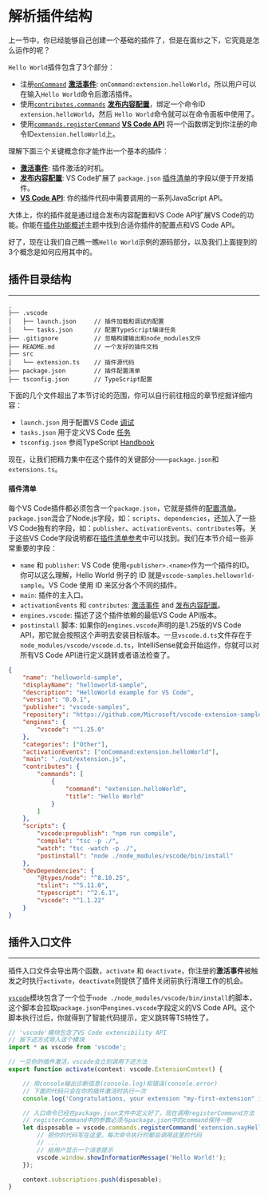# 解析插件结构

上一节中，你已经能够自己创建一个基础的插件了，但是在面纱之下，它究竟是怎么运作的呢？

`Hello World`插件包含了3个部分：
- 注册[`onCommand`](/references/activation-events.md#onCommand) [**激活事件**](/references/activation-events.md): `onCommand:extension.helloWorld`，所以用户可以在输入`Hello World`命令后激活插件。
- 使用[`contributes.commands`](/references/contribution-points.md#contributescommands) [**发布内容配置**](/references/contribution-points.md)，绑定一个命令ID `extension.helloWorld`，然后 `Hello World`命令就可以在命令面板中使用了。
- 使用[`commands.registerCommand`](/references/vscode-api#commandsregisterCommand) [**VS Code API**](/references/vscode-api.md) 将一个函数绑定到你注册的命令ID`extension.helloWorld`上。

理解下面三个关键概念你才能作出一个基本的插件：
- [**激活事件**](references/activation-events.md): 插件激活的时机。
- [**发布内容配置**](references/contribution-points.md): VS Code扩展了 `package.json` [插件清单](/get-started/extension-anatomy?id=插件清单)的字段以便于开发插件。
- [**VS Code API**](references/vscode-api.md): 你的插件代码中需要调用的一系列JavaScript API。

大体上，你的插件就是通过组合发布内容配置和VS Code API扩展VS Code的功能。你能在[插件功能概述](/extension-capabilities/README.md)主题中找到合适你插件的配置点和VS Code API。

好了，现在让我们自己瞧一瞧`Hello World`示例的源码部分，以及我们上面提到的3个概念是如何应用其中的。

## 插件目录结构
---

```
.
├── .vscode
│   ├── launch.json     // 插件加载和调试的配置
│   └── tasks.json      // 配置TypeScript编译任务
├── .gitignore          // 忽略构建输出和node_modules文件
├── README.md           // 一个友好的插件文档
├── src
│   └── extension.ts    // 插件源代码
├── package.json        // 插件配置清单
├── tsconfig.json       // TypeScript配置
```

下面的几个文件超出了本节讨论的范围，你可以自行前往相应的章节挖掘详细内容：
- `launch.json` 用于配置VS Code [调试](https://code.visualstudio.com/docs/editor/debugging)
- `tasks.json` 用于定义VS Code [任务](https://code.visualstudio.com/docs/editor/tasks)
- `tsconfig.json` 参阅TypeScript [Handbook](https://www.typescriptlang.org/docs/handbook/tsconfig-json.html)

现在，让我们把精力集中在这个插件的关键部分——`package.json`和`extensions.ts`。

#### 插件清单

每个VS Code插件都必须包含一个`package.json`，它就是插件的[配置清单](/references/extension-manifest.md)。`package.json`混合了Node.js字段，如：`scripts`、`dependencies`，还加入了一些VS Code独有的字段，如：`publisher`、`activationEvents`、`contributes`等。关于这些VS Code字段说明都在[插件清单参考]()中可以找到。我们在本节介绍一些非常重要的字段：

- `name` 和 `publisher`: VS Code 使用`<publisher>.<name>`作为一个插件的ID。你可以这么理解，Hello World 例子的 ID 就是`vscode-samples.helloworld-sample`。VS Code 使用 ID 来区分各个不同的插件。
- `main`: 插件的主入口。
- `activationEvents` 和 `contributes`: [激活事件](/references/activation-events.md) and [发布内容配置](/references/contribution-points.md)。
- `engines.vscode`: 描述了这个插件依赖的最低VS Code API版本。
- `postinstall` 脚本: 如果你的`engines.vscode`声明的是1.25版的VS Code API，那它就会按照这个声明去安装目标版本。一旦`vscode.d.ts`文件存在于`node_modules/vscode/vscode.d.ts`，IntelliSense就会开始运作，你就可以对所有VS Code API进行定义跳转或者语法检查了。

```json
{
	"name": "helloworld-sample",
	"displayName": "helloworld-sample",
	"description": "HelloWorld example for VS Code",
	"version": "0.0.1",
	"publisher": "vscode-samples",
	"repository": "https://github.com/Microsoft/vscode-extension-samples/helloworld-sample",
	"engines": {
		"vscode": "^1.25.0"
	},
	"categories": ["Other"],
	"activationEvents": ["onCommand:extension.helloWorld"],
	"main": "./out/extension.js",
	"contributes": {
		"commands": [
			{
				"command": "extension.helloWorld",
				"title": "Hello World"
			}
		]
	},
	"scripts": {
		"vscode:prepublish": "npm run compile",
		"compile": "tsc -p ./",
		"watch": "tsc -watch -p ./",
		"postinstall": "node ./node_modules/vscode/bin/install"
	},
	"devDependencies": {
		"@types/node": "^8.10.25",
		"tslint": "^5.11.0",
		"typescript": "^2.6.1",
		"vscode": "^1.1.22"
	}
}
```

## 插件入口文件
---

插件入口文件会导出两个函数，`activate` 和 `deactivate`，你注册的**激活事件**被触发之时执行`activate`，`deactivate`则提供了插件关闭前执行清理工作的机会。

[`vscode`](https://www.npmjs.com/package/vscode)模块包含了一个位于`node ./node_modules/vscode/bin/install`的脚本，这个脚本会拉取`package.json`中`engines.vscode`字段定义的VS Code API。这个脚本执行过后，你就得到了智能代码提示，定义跳转等TS特性了。

```typescript
// 'vscode'模块包含了VS Code extensibility API
// 按下述方式导入这个模块
import * as vscode from 'vscode';

// 一旦你的插件激活，vscode会立刻调用下述方法
export function activate(context: vscode.ExtensionContext) {

    // 用console输出诊断信息(console.log)和错误(console.error)
    // 下面的代码只会在你的插件激活时执行一次
    console.log('Congratulations, your extension "my-first-extension" is now active!');

    // 入口命令已经在package.json文件中定义好了，现在调用registerCommand方法
    // registerCommand中的参数必须与package.json中的command保持一致
    let disposable = vscode.commands.registerCommand('extension.sayHello', () => {
        // 把你的代码写在这里，每次命令执行时都会调用这里的代码
        // ...
        // 给用户显示一个消息提示
        vscode.window.showInformationMessage('Hello World!');
    });

    context.subscriptions.push(disposable);
}
```
